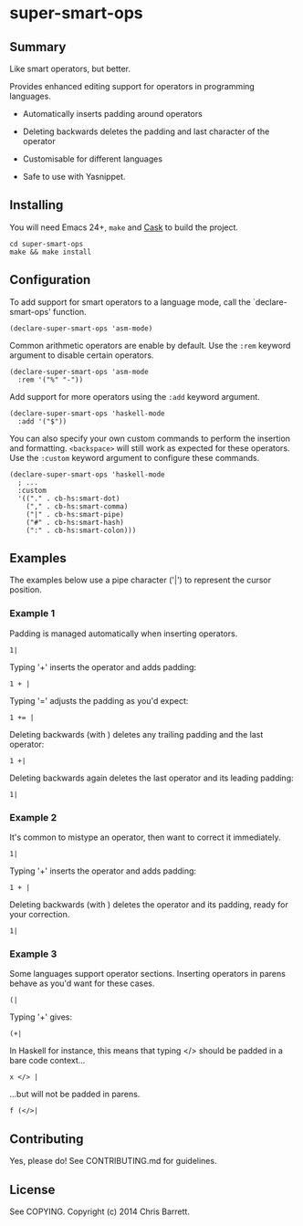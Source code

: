 # super-smart-ops

## Summary

Like smart operators, but better.

Provides enhanced editing support for operators in programming languages.

- Automatically inserts padding around operators

- Deleting backwards deletes the padding and last character of the operator

- Customisable for different languages

- Safe to use with Yasnippet.

## Installing

You will need Emacs 24+, `make` and [Cask](https://github.com/cask/cask) to
build the project.

    cd super-smart-ops
    make && make install

## Configuration

To add support for smart operators to a language mode, call the
`declare-smart-ops' function.

    (declare-super-smart-ops 'asm-mode)

Common arithmetic operators are enable by default. Use the `:rem` keyword
argument to disable certain operators.

    (declare-super-smart-ops 'asm-mode
      :rem '("%" "-"))

Add support for more operators using the `:add` keyword argument.

    (declare-super-smart-ops 'haskell-mode
      :add '("$"))

You can also specify your own custom commands to perform the insertion and
formatting. `<backspace>` will still work as expected for these operators. Use
the `:custom` keyword argument to configure these commands.

    (declare-super-smart-ops 'haskell-mode
      ; ...
      :custom
      '(("." . cb-hs:smart-dot)
        ("," . cb-hs:smart-comma)
        ("|" . cb-hs:smart-pipe)
        ("#" . cb-hs:smart-hash)
        (":" . cb-hs:smart-colon)))


## Examples

The examples below use a pipe character ('|') to represent the cursor position.


### Example 1

Padding is managed automatically when inserting operators.

    1|

Typing '+' inserts the operator and adds padding:

    1 + |

Typing '=' adjusts the padding as you'd expect:

    1 += |

Deleting backwards (with <backspace>) deletes any trailing padding and the
last operator:

    1 +|

Deleting backwards again deletes the last operator and its leading padding:

    1|


### Example 2

It's common to mistype an operator, then want to correct it immediately.

    1|

Typing '+' inserts the operator and adds padding:

    1 + |

Deleting backwards (with <backspace>) deletes the operator and its padding,
ready for your correction.

    1|


### Example 3

Some languages support operator sections. Inserting operators in parens
behave as you'd want for these cases.

    (|

Typing '+' gives:

    (+|

In Haskell for instance, this means that typing </> should be padded in a
bare code context...

    x </> |

...but will not be padded in parens.

    f (</>|


## Contributing

Yes, please do! See CONTRIBUTING.md for guidelines.

## License

See COPYING. Copyright (c) 2014 Chris Barrett.
